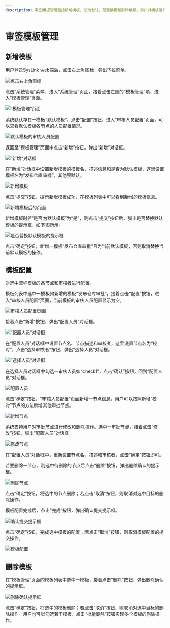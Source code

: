 ```yaml
---
description: 审签模板管理包括新增模板、设为默认、配置模板和删除模板。用户对模板进行管理时需要具有“模板管理”权限，这里默认用户具有相应的操作权限。
---
```


# 审签模板管理

## 新增模板

用户登录SysLink web端后，点击右上角图标，弹出下拉菜单。

![&#x70B9;&#x51FB;&#x53F3;&#x4E0A;&#x89D2;&#x56FE;&#x6807;](../../.gitbook/assets/xin-zeng-mo-ban-1.png)

点击“系统管理”菜单，进入“系统管理”页面。接着点击左侧的“模板管理”项，进入“模板管理”页面。

![&#x201D;&#x6A21;&#x677F;&#x7BA1;&#x7406;&#x201C;&#x9875;&#x9762;](../../.gitbook/assets/xin-zeng-mo-ban-2%20%281%29.png)

系统默认存在一模板“默认模板”，点击“配置”按钮，进入“审核人员配置”页面，可以查看默认模板各节点的人员配置情况。

![&#x9ED8;&#x8BA4;&#x6A21;&#x677F;&#x7684;&#x5BA1;&#x6838;&#x4EBA;&#x5458;&#x914D;&#x7F6E;](../../.gitbook/assets/xin-zeng-mo-ban-3.png)

返回至“模板管理”页面中点击“新增”按钮，弹出“新增”对话框。

![&#x201D;&#x65B0;&#x589E;&#x201C;&#x5BF9;&#x8BDD;&#x6846;](../../.gitbook/assets/xin-zeng-mo-ban-4.png)

在“新增”对话框中设置新增模板的模板名、描述信息和是否为默认模板，这里设置模板名为“发布仓库审批”，其他项默认。

![&#x65B0;&#x589E;&#x6A21;&#x677F;](../../.gitbook/assets/xin-zeng-mo-ban-5.png)

点击“提交”按钮，提示新增模板成功，在模板列表中可以看到新增的模板信息。

![&#x65B0;&#x589E;&#x6A21;&#x677F;&#x540E;&#x7684;&#x9875;&#x9762;](../../.gitbook/assets/xin-zeng-mo-ban-6.png)

新增模板时若“是否为默认模板”为“是”，则点击“提交”按钮后，弹出是否替换默认模板的提示框，如下图所示。

![&#x662F;&#x5426;&#x66FF;&#x6362;&#x9ED8;&#x8BA4;&#x6A21;&#x677F;&#x7684;&#x63D0;&#x793A;&#x6846;](../../.gitbook/assets/xin-zeng-mo-ban-7.png)

点击“确定”按钮，新增一模板“发布仓库审批”且为当前默认模板，否则取消替换当前默认模板的操作。

## 模板配置

对选中流程模板的各节点和审核者进行配置。

模板列表中选中一模板如新增的模板“发布仓库审批”，接着点击“配置”按钮，进入“审核人员配置”页面，当前模板的审核人员配置显示为空。

![&#x5BA1;&#x6838;&#x4EBA;&#x5458;&#x914D;&#x7F6E;&#x9875;&#x9762;](../../.gitbook/assets/mo-ban-pei-zhi-1.png)

接着点击“新增”按钮，弹出“配置人员”对话框。

![&#x201D;&#x914D;&#x7F6E;&#x4EBA;&#x5458;&#x201C;&#x5BF9;&#x8BDD;&#x6846;](../../.gitbook/assets/mo-ban-pei-zhi-2.png)

在“配置人员”对话框中设置节点名、节点描述和审核者，这里设置节点名为“校对”，点击“选择审核者”按钮，弹出“选择人员”对话框。

![&#x201D;&#x9009;&#x62E9;&#x4EBA;&#x5458;&#x201C;&#x5BF9;&#x8BDD;&#x6846;](../../.gitbook/assets/mo-ban-pei-zhi-3.png)

在选择人员对话框中勾选一审核人员如“check1”，点击“确认”按钮，回到“配置人员”对话框。

![&#x914D;&#x7F6E;&#x4EBA;&#x5458;](../../.gitbook/assets/mo-ban-pei-zhi-4.png)

点击“确定”按钮，“审核人员配置”页面新增一节点信息，用户可以按照新增“校对”节点的方法新增其他审批节点。

![&#x65B0;&#x589E;&#x8282;&#x70B9;](../../.gitbook/assets/mo-ban-pei-zhi-5.png)

系统支持用户对审批节点进行修改和删除操作。选中一审批节点，接着点击“修改”按钮，弹出“配置人员”对话框。

![&#x4FEE;&#x6539;&#x8282;&#x70B9;](../../.gitbook/assets/mo-ban-pei-zhi-6.png)

在“配置人员”对话框中，重新设置节点名、描述和审核者，点击“确定”按钮即可。

若要删除一节点，则选中待删除的节点后点击“删除”按钮，弹出删除确认的提示框。

![&#x5220;&#x9664;&#x8282;&#x70B9;](../../.gitbook/assets/mo-ban-pei-zhi-7.png)

点击“确定”按钮，将选中的节点删除；若点击“取消”按钮，则取消对选中目标的删除操作。

模板配置完成后，点击“完成”按钮，弹出确认提交提示框。

![&#x786E;&#x8BA4;&#x63D0;&#x4EA4;&#x63D0;&#x793A;&#x6846;](../../.gitbook/assets/mo-ban-pei-zhi-8.png)

点击“确定”按钮，完成选中模板的配置；若点击“取消”按钮，则取消模板配置的提交操作。

![&#x6A21;&#x677F;&#x914D;&#x7F6E;](../../.gitbook/assets/mo-ban-pei-zhi-9.png)

## 删除模板

在“模板管理”页面的模板列表中选中一模板，接着点击“删除”按钮，弹出删除确认的提示框。

![&#x5220;&#x9664;&#x786E;&#x8BA4;&#x63D0;&#x793A;&#x6846;](../../.gitbook/assets/shan-chu-mo-ban-1.png)

点击“确定”按钮，将选中的模板删除；若点击“取消”按钮，则取消对选中目标的删除操作。用户也可以勾选若干模板，点击“批量删除”按钮实现多个模板的删除操作。

